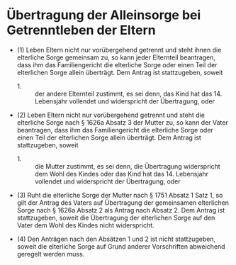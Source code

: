 # Übertragung der Alleinsorge bei Getrenntleben der Eltern

- (1) Leben Eltern nicht nur vorübergehend getrennt und steht ihnen die elterliche Sorge gemeinsam zu, so kann jeder Elternteil beantragen, dass ihm das Familiengericht die elterliche Sorge oder einen Teil der elterlichen Sorge allein überträgt. Dem Antrag ist stattzugeben, soweit <dl style="font-weight:normal;font-style:normal;text-decoration:none;"><dt>1.</dt><dd style="font-weight:normal;font-style:normal;text-decoration:none;"><div>der andere Elternteil zustimmt, es sei denn, das Kind hat das 14. Lebensjahr vollendet und widerspricht der Übertragung, oder

- (2) Leben Eltern nicht nur vorübergehend getrennt und steht die elterliche Sorge nach § 1626a Absatz 3 der Mutter zu, so kann der Vater beantragen, dass ihm das Familiengericht die elterliche Sorge oder einen Teil der elterlichen Sorge allein überträgt. Dem Antrag ist stattzugeben, soweit <dl style="font-weight:normal;font-style:normal;text-decoration:none;"><dt>1.</dt><dd style="font-weight:normal;font-style:normal;text-decoration:none;"><div>die Mutter zustimmt, es sei denn, die Übertragung widerspricht dem Wohl des Kindes oder das Kind hat das 14. Lebensjahr vollendet und widerspricht der Übertragung, oder

- (3) Ruht die elterliche Sorge der Mutter nach § 1751 Absatz 1 Satz 1, so gilt der Antrag des Vaters auf Übertragung der gemeinsamen elterlichen Sorge nach § 1626a Absatz 2 als Antrag nach Absatz 2. Dem Antrag ist stattzugeben, soweit die Übertragung der elterlichen Sorge auf den Vater dem Wohl des Kindes nicht widerspricht.

- (4) Den Anträgen nach den Absätzen 1 und 2 ist nicht stattzugeben, soweit die elterliche Sorge auf Grund anderer Vorschriften abweichend geregelt werden muss.

